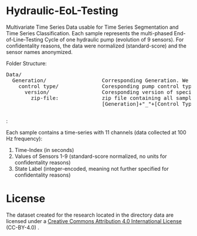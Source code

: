 # Hydraulic-EoL-Testing
Multivariate Time Series Data usable for Time Series Segmentation and Time Series Classification. Each sample represents the multi-phased End-of-Line-Testing Cycle of one hydraulic pump (evolution of 9 sensors). For confidentality reasons, the data were normalized (standard-score) and the sensor names anonymized.

Folder Structure:
<pre>
Data/
  Generation/                  Corresponding Generation. We have data from 2 generations (Generation A, Generation B)
    control type/              Coresponding pump control type. We have 3 different control types (Direct Control (DC), Proportional Control (PC), Speed-based Control (SC) )
      version/                 Coresponding version of specific control type. Only relevant for Generation A DC-pumps, where we have 3 version (V35, V36, V38)
        zip-file:              zip file containing all samples of the specific version. One Sample has the following name format:
                               [Generation]+"_"+[Control Type]+"_"+[Version]+"_"+[ID]+".csv"<br />
</pre>:                                    
                                    
 
                                    
Each sample contains a time-series with 11 channels (data collected at 100 Hz frequency):
1. Time-Index (in seconds)
2. Values of Sensors 1-9 (standard-score normalized, no units for confidentality reasons)
3. State Label (integer-encoded, meaning not further specified for confidentality reasons)

# License 
The dataset created for the research located in the directory data are licensed under a [Creative Commons Attribution 4.0 International License](https://creativecommons.org/licenses/by/4.0/) (CC-BY-4.0) .



